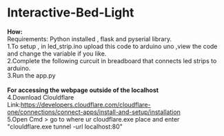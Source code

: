 # Interactive-Bed-Light

<b>How:</b> <br>
Requirements: Python installed , flask and pyserial library.<br>
1.To setup , in led_strip.ino upload this code to arduino uno ,view the code and change the variable if you like. <br>
2.Complete the following curcuit in breadboard that connects led strips to arduino. <br>
3.Run the app.py <br>
<br>
<b>For accessing the webpage outside of the localhost</b> <br>
4.Download Clouldflare <br>
Link:https://developers.cloudflare.com/cloudflare-one/connections/connect-apps/install-and-setup/installation<br>
5.Open Cmd > go to where ur cloudflare.exe place and enter "clouldflare.exe tunnel -url localhost:80" <br>

